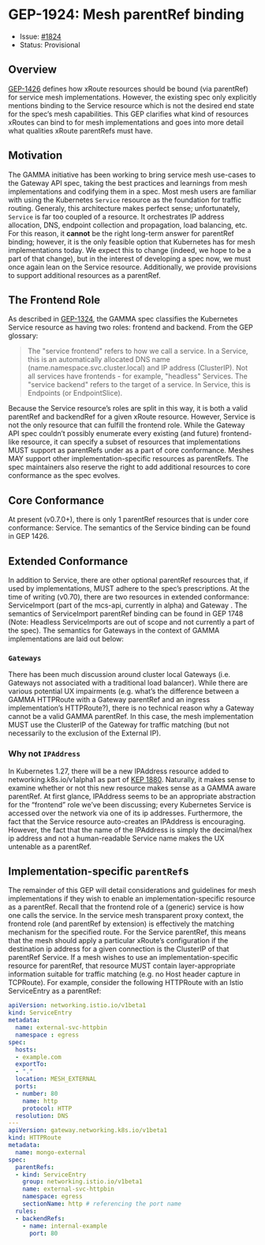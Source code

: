# GEP-1924: Mesh parentRef binding

* Issue: [#1824](https://github.com/kubernetes-sigs/gateway-api/issues/1824)
* Status: Provisional

## Overview

[GEP-1426](https://gateway-api.sigs.k8s.io/geps/gep-1426/) defines how xRoute resources should be bound (via parentRef) for service mesh implementations. However, the existing spec only explicitly mentions binding to the Service resource which is not the desired end state for the spec’s mesh capabilities. This GEP clarifies what kind of resources xRoutes can bind to for mesh implementations and goes into more detail what qualities xRoute parentRefs must have.

## Motivation

The GAMMA initiative has been working to bring service mesh use-cases to the Gateway API spec, taking the best practices and learnings from mesh implementations and codifying them in a spec. Most mesh users are familiar with using the Kubernetes `Service` resource as the foundation for traffic routing. Generaly, this architecture makes perfect sense; unfortunately, `Service` is far too coupled of a resource. It orchestrates IP address allocation, DNS, endpoint collection and propagation, load balancing, etc. For this reason, it **cannot** be the right long-term answer for parentRef binding; however, it is the only feasible option that Kubernetes has for mesh implementations today. We expect this to change (indeed, we hope to be a part of that change), but in the interest of developing a spec now, we must once again lean on the Service resource. Additionally, we provide provisions to support additional resources as a parentRef.

## The Frontend Role

As described in [GEP-1324](https://gateway-api.sigs.k8s.io/geps/gep-1324), the GAMMA spec classifies the Kubernetes Service resource as having two roles: frontend and backend. From the GEP glossary:

> The "service frontend" refers to how we call a service. In a Service, this is an automatically allocated DNS name (name.namespace.svc.cluster.local) and IP address (ClusterIP). Not all services have frontends - for example, "headless" Services.
> The "service backend" refers to the target of a service. In Service, this is Endpoints (or EndpointSlice). 

Because the Service resource’s roles are split in this way, it is both a valid parentRef and backendRef for a given xRoute resource. However, Service is not the only resource that can fulfill the frontend role. While the Gateway API spec couldn’t possibly enumerate every existing (and future) frontend-like resource, it can specify a subset of resources that implementations MUST support as parentRefs under as a part of core conformance. Meshes MAY support other implementation-specific resources as parentRefs. The spec maintainers also reserve the right to add additional resources to core conformance as the spec evolves.

## Core Conformance

At present (v0.7.0+), there is only 1 parentRef resources that is under core conformance: Service. The semantics of the Service binding can be found in GEP 1426. 

## Extended Conformance

In addition to Service, there are other optional parentRef resources that, if used by implementations, MUST adhere to the spec’s prescriptions. At the time of writing (v0.70), there are two resources in extended conformance: ServiceImport (part of the mcs-api, currently in alpha) and Gateway . The semantics of ServiceImport parentRef binding can be found in GEP 1748 (Note: Headless ServiceImports are out of scope and not currently a part of the spec). The semantics for Gateways in the context of GAMMA implementations are laid out below:

### `Gateways`

There has been much discussion around cluster local Gateways (i.e. Gateways not associated with a traditional load balancer). While there are various potential UX impairments (e.g. what’s the difference between a GAMMA HTTPRoute with a Gateway parentRef and an ingress implementation’s HTTPRoute?), there is no technical reason why a Gateway cannot be a valid GAMMA parentRef. In this case, the mesh implementation MUST use the ClusterIP of the Gateway for traffic matching (but not necessarily to the exclusion of the External IP).

### Why not `IPAddress`

In Kubernetes 1.27, there will be a new IPAddress resource added to networking.k8s.io/v1alpha1 as part of [KEP 1880](https://github.com/kubernetes/enhancements/tree/master/keps/sig-network/1880-multiple-service-cidrs#proposal). Naturally, it makes sense to examine whether or not this new resource makes sense as a GAMMA aware parentRef. At first glance, IPAddress seems to be an appropriate abstraction for the “frontend” role we’ve been discussing; every Kubernetes Service is accessed over the network via one of its ip addresses. Furthermore, the fact that the Service resource auto-creates an IPAddress is encouraging. However, the fact that the name of the IPAddress is simply the decimal/hex ip address and not a human-readable Service name makes the UX untenable as a parentRef.

## Implementation-specific `parentRef`s

The remainder of this GEP will detail considerations and guidelines for mesh implementations if they wish to enable an implementation-specific resource as a parentRef. Recall that the frontend role of a (generic) service is how one calls the service. In the service mesh transparent proxy context, the frontend role (and parentRef by extension) is effectively the matching mechanism for the specified route. For the Service parentRef, this means that the mesh should apply a particular xRoute’s configuration if the destination ip address for a given connection is the ClusterIP of that parentRef Service. If a mesh wishes to use an implementation-specific resource for parentRef, that resource MUST contain layer-appropriate information suitable for traffic matching (e.g. no Host header capture in TCPRoute). For example, consider the following HTTPRoute with an Istio ServiceEntry as a parentRef:

```yaml
apiVersion: networking.istio.io/v1beta1
kind: ServiceEntry
metadata:
  name: external-svc-httpbin
  namespace : egress
spec:
  hosts:
  - example.com
  exportTo:
  - "."
  location: MESH_EXTERNAL
  ports:
  - number: 80
    name: http
    protocol: HTTP
  resolution: DNS
---
apiVersion: gateway.networking.k8s.io/v1beta1
kind: HTTPRoute
metadata:
  name: mongo-external
spec:
  parentRefs:
  - kind: ServiceEntry
    group: networking.istio.io/v1beta1
    name: external-svc-httpbin
    namespace: egress
    sectionName: http # referencing the port name
  rules:
  - backendRefs:
    - name: internal-example
      port: 80
```

